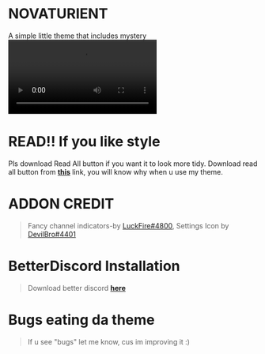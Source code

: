 # NOVATURIENT
A simple little theme that includes mystery
![video-to-gif-converter](https://user-images.githubusercontent.com/84565593/133712755-c5d992a0-0144-4e9c-b540-e2e0a77b9baa.mp4)
# READ!! If you like style
Pls download Read All button if you want it to look more tidy. Download read all button from [**this**](https://betterdiscord.app/plugin/ReadAllNotificationsButton) link, you will know why when u use my theme.
# ADDON CREDIT
>Fancy channel indicators-by [LuckFire#4800](https://github.com/LuckFire),
>Settings Icon by [DevilBro#4401](https://github.com/mwittrien)
# BetterDiscord Installation
>Download better discord [**here**](https://betterdiscord.app/)
# Bugs eating da theme
> If u see "bugs" let me know, cus im improving it :)


